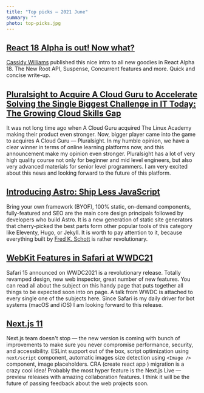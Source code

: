 ```yaml
---
title: "Top picks — 2021 June"
summary: ""
photo: top-picks.jpg
---
```


## [React 18 Alpha is out! Now what?](https://www.netlify.com/blog/2021/06/08/react-18-alpha-is-out-now-what/)

[Cassidy Williams](https://twitter.com/cassidoo) published this nice intro to all new goodies in React Alpha 18. The New Root API, Suspense, Concurrent features and more. Quick and concise write-up.

## [Pluralsight to Acquire A Cloud Guru to Accelerate Solving the Single Biggest Challenge in IT Today: The Growing Cloud Skills Gap](https://acloudguru.com/blog/news/pluralsight-to-acquire-a-cloud-guru)

It was not long time ago when A Cloud Guru acquired The Linux Academy making their product even stronger. Now, bigger player came into the game to acquires A Cloud Guru — Pluralsight. In my humble opinion, we have a clear winner in terms of online learning platforms now, and this announcement make my opinion even stronger. Pluralsight has a lot of very high quality course not only for beginner and mid level engineers, but also very advanced materials for senior level programmers. I am very excited about this news and looking forward to the future of this platform.

## [Introducing Astro: Ship Less JavaScript](https://astro.build/blog/introducing-astro)

Bring your own framework (BYOF), 100% static, on-demand components, fully-featured and SEO are the main core design principals followed by developers who build Astro. It is a new generation of static site generators that cherry-picked the best parts form other popular tools of this category like Eleventy, Hugo, or Jekyll. It is worth to pay attention to it, because everything built by [Fred K. Schott](https://twitter.com/FredKSchott) is rather revolutionary.

## [WebKit Features in Safari at WWDC21](https://webkit.org/blog/11700/webkit-features-in-safari-at-wwdc21/)

Safari 15 announced on WWDC2021 is a revolutionary release. Totally revamped design, new web inspector, great number of new features. You can read all about the subject on this handy page that puts together all things to be expected soon into on page. A talk from WWDC is attached to every single one of the subjects here. Since Safari is my daily driver for bot systems (macOS and iOS) I am looking forward to this release.

## [Next.js 11](https://nextjs.org/blog/next-11)

Next.js team doesn't stop — the new version is coming with bunch of improvements to make sure you never compromise performance, security, and accessibility. ESLint support out of the box, script optimization using `next/script` component, automatic images size detection using `<Image />` component, image placeholders. CRA (create react app ) migration is a crazy cool idea! Probably the most hyper feature is the Next.js Live — preview releases with amazing collaboration features. I think it will be the future of passing feedback about the web projects soon.
